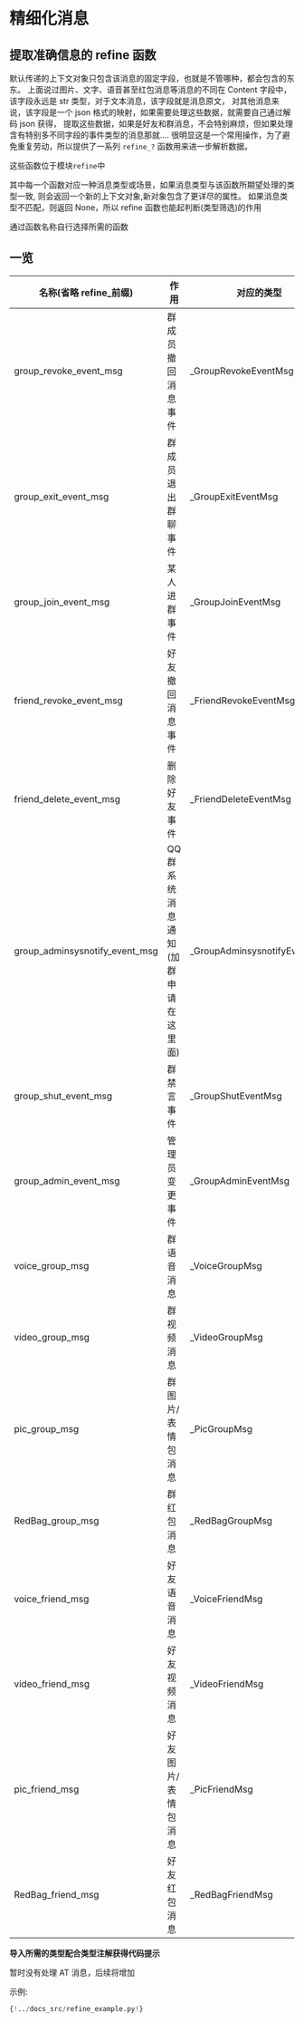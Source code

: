 # 精细化消息

## 提取准确信息的 refine 函数

默认传递的上下文对象只包含该消息的固定字段，也就是不管哪种，都会包含的东东。
上面说过图片、文字、语音甚至红包消息等消息的不同在 Content 字段中，该字段永远是 str 类型，对于文本消息，该字段就是消息原文，
对其他消息来说，该字段是一个 json 格式的映射，如果需要处理这些数据，就需要自己通过解码 json 获得，
提取这些数据，如果是好友和群消息，不会特别麻烦，但如果处理含有特别多不同字段的事件类型的消息那就....
很明显这是一个常用操作，为了避免重复劳动，所以提供了一系列 `refine_?` 函数用来进一步解析数据。

这些函数位于模块`refine`中

其中每一个函数对应一种消息类型或场景，如果消息类型与该函数所期望处理的类型一致,
则会返回一个新的上下文对象,新对象包含了更详尽的属性。
如果消息类型不匹配，则返回 None，所以 refine 函数也能起判断(类型筛选)的作用

通过函数名称自行选择所需的函数

## 一览

| 名称(省略 refine\_前缀)        | 作用                                | 对应的类型                    | 备注                                         |
| ------------------------------ | ----------------------------------- | ----------------------------- | -------------------------------------------- |
| group_revoke_event_msg         | 群成员撤回消息事件                  | \_GroupRevokeEventMsg         |                                              |
| group_exit_event_msg           | 群成员退出群聊事件                  | \_GroupExitEventMsg           |                                              |
| group_join_event_msg           | 某人进群事件                        | \_GroupJoinEventMsg           |                                              |
| friend_revoke_event_msg        | 好友撤回消息事件                    | \_FriendRevokeEventMsg        |                                              |
| friend_delete_event_msg        | 删除好友事件                        | \_FriendDeleteEventMsg        |                                              |
| group_adminsysnotify_event_msg | QQ 群系统消息通知(加群申请在这里面) | \_GroupAdminsysnotifyEventMsg |                                              |
| group_shut_event_msg           | 群禁言事件                          | \_GroupShutEventMsg           |                                              |
| group_admin_event_msg          | 管理员变更事件                      | \_GroupAdminEventMsg          |                                              |
| voice_group_msg                | 群语音消息                          | \_VoiceGroupMsg               |                                              |
| video_group_msg                | 群视频消息                          | \_VideoGroupMsg               |                                              |
| pic_group_msg                  | 群图片/表情包消息                   | \_PicGroupMsg                 | GroupPic 字段是列表，每项是\_GroupPic 类型   |
| RedBag_group_msg               | 群红包消息                          | \_RedBagGroupMsg              |                                              |
| voice_friend_msg               | 好友语音消息                        | \_VoiceFriendMsg              |                                              |
| video_friend_msg               | 好友视频消息                        | \_VideoFriendMsg              |                                              |
| pic_friend_msg                 | 好友图片/表情包消息                 | \_PicFriendMsg                | FriendPic 字段是列表，每项是\_FriendPic 类型 |
| RedBag_friend_msg              | 好友红包消息                        | \_RedBagFriendMsg             |                                              |

**导入所需的类型配合类型注解获得代码提示**

暂时没有处理 AT 消息，后续将增加

示例:

```python
{!../docs_src/refine_example.py!}
```
